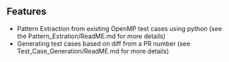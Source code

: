 ## Features
- Pattern Extraction from existing OpenMP test cases using python (see the Pattern_Extration/ReadME.md for more details)
- Generating test cases based on diff from a PR number (see Test_Case_Generation/ReadME.md for more details)
